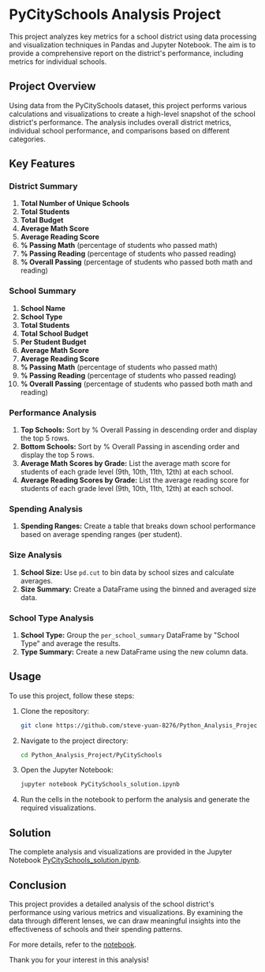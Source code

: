 # PyCitySchools Analysis Project

This project analyzes key metrics for a school district using data processing and visualization techniques in Pandas and Jupyter Notebook. The aim is to provide a comprehensive report on the district's performance, including metrics for individual schools.

## Project Overview

Using data from the PyCitySchools dataset, this project performs various calculations and visualizations to create a high-level snapshot of the school district's performance. The analysis includes overall district metrics, individual school performance, and comparisons based on different categories.

## Key Features

### District Summary

1. **Total Number of Unique Schools**
2. **Total Students**
3. **Total Budget**
4. **Average Math Score**
5. **Average Reading Score**
6. **% Passing Math** (percentage of students who passed math)
7. **% Passing Reading** (percentage of students who passed reading)
8. **% Overall Passing** (percentage of students who passed both math and reading)

### School Summary

1. **School Name**
2. **School Type**
3. **Total Students**
4. **Total School Budget**
5. **Per Student Budget**
6. **Average Math Score**
7. **Average Reading Score**
8. **% Passing Math** (percentage of students who passed math)
9. **% Passing Reading** (percentage of students who passed reading)
10. **% Overall Passing** (percentage of students who passed both math and reading)

### Performance Analysis

1. **Top Schools:** Sort by % Overall Passing in descending order and display the top 5 rows.
2. **Bottom Schools:** Sort by % Overall Passing in ascending order and display the top 5 rows.
3. **Average Math Scores by Grade:** List the average math score for students of each grade level (9th, 10th, 11th, 12th) at each school.
4. **Average Reading Scores by Grade:** List the average reading score for students of each grade level (9th, 10th, 11th, 12th) at each school.

### Spending Analysis

1. **Spending Ranges:** Create a table that breaks down school performance based on average spending ranges (per student).

### Size Analysis

1. **School Size:** Use `pd.cut` to bin data by school sizes and calculate averages.
2. **Size Summary:** Create a DataFrame using the binned and averaged size data.

### School Type Analysis

1. **School Type:** Group the `per_school_summary` DataFrame by "School Type" and average the results.
2. **Type Summary:** Create a new DataFrame using the new column data.

## Usage

To use this project, follow these steps:

1. Clone the repository:
   ```bash
   git clone https://github.com/steve-yuan-8276/Python_Analysis_Project.git
   ```

2. Navigate to the project directory:
   ```bash
   cd Python_Analysis_Project/PyCitySchools
   ```

3. Open the Jupyter Notebook:
   ```bash
   jupyter notebook PyCitySchools_solution.ipynb
   ```

4. Run the cells in the notebook to perform the analysis and generate the required visualizations.

## Solution

The complete analysis and visualizations are provided in the Jupyter Notebook [PyCitySchools_solution.ipynb](https://github.com/steve-yuan-8276/Python_Analysis_Project/blob/main/PyCitySchools/PyCitySchools_solution.ipynb).

## Conclusion

This project provides a detailed analysis of the school district's performance using various metrics and visualizations. By examining the data through different lenses, we can draw meaningful insights into the effectiveness of schools and their spending patterns.

For more details, refer to the [notebook](https://github.com/steve-yuan-8276/Python_Analysis_Project/blob/main/PyCitySchools/PyCitySchools_solution.ipynb).

Thank you for your interest in this analysis!